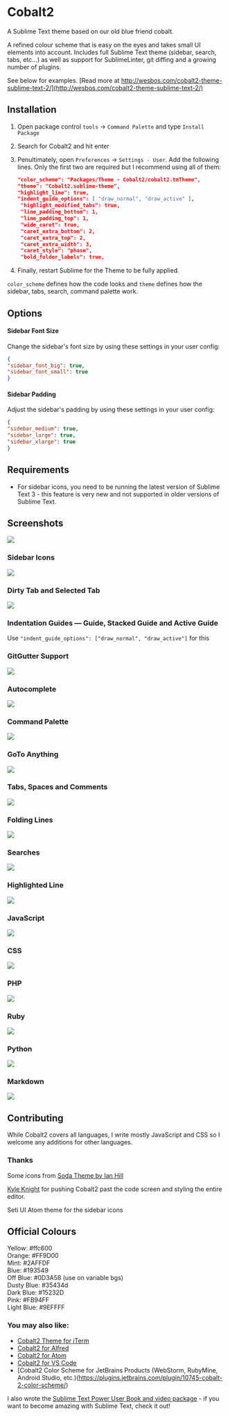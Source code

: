 # Cobalt2

A Sublime Text theme based on our old blue friend cobalt.

A refined colour scheme that is easy on the eyes and takes small UI elements into account. Includes full Sublime Text theme (sidebar, search, tabs, etc...) as well as support for SublimeLinter, git diffing and a growing number of plugins.

See below for examples. [Read more at http://wesbos.com/cobalt2-theme-sublime-text-2/](http://wesbos.com/cobalt2-theme-sublime-text-2/)

## Installation

1. Open package control `tools` → `Command Palette` and type `Install Package`
2. Search for Cobalt2 and hit enter
3. Penultimately, open `Preferences` → `Settings - User`. Add the following lines. Only the first two are required but I recommend using all of them: 
   
   ```json
   "color_scheme": "Packages/Theme - Cobalt2/cobalt2.tmTheme",
   "theme": "Cobalt2.sublime-theme",   
   "highlight_line": true,
   "indent_guide_options": [ "draw_normal", "draw_active" ],
	"highlight_modified_tabs": true,
	"line_padding_bottom": 1,
	"line_padding_top": 1,
	"wide_caret": true,
	"caret_extra_bottom": 2,
	"caret_extra_top": 2,
	"caret_extra_width": 3,
	"caret_style": "phase",
	"bold_folder_labels": true,
   ```

4. Finally, restart Sublime for the Theme to be fully applied.

`color_scheme` defines how the code looks and `theme` defines how the sidebar, tabs, search, command palette work.

## Options
#### Sidebar Font Size
Change the sidebar's font size by using these settings in your user config:
```json
{
"sidebar_font_big": true,
"sidebar_font_small": true
}
```
#### Sidebar Padding
Adjust the sidebar's padding by using these settings in your user config:
```json
{
"sidebar_medium": true,
"sidebar_large": true,
"sidebar_xlarge": true
}
```

## Requirements

* For sidebar icons, you need to be running the latest version of Sublime Text 3 - this feature is very new and not supported in older versions of Sublime Text.

## Screenshots

![](https://wes.io/YIjn/content)

### Sidebar Icons

![](https://wes.io/YIjh/content)

### Dirty Tab and Selected Tab
![](https://wes.io/YIZx/content)

### Indentation Guides — Guide, Stacked Guide and Active Guide

Use `"indent_guide_options": ["draw_normal", "draw_active"]` for this 

### GitGutter Support

![](https://wes.io/YIu3/content)

### Autocomplete

![](https://wes.io/YItl/content)

### Command Palette 

![](https://wes.io/YIpV/content)

### GoTo Anything

![](https://wes.io/YIhm/content)

### Tabs, Spaces and Comments

![](https://wes.io/YIho/content)

### Folding Lines

![](https://wes.io/YImN/content)

### Searches
![](https://wes.io/YIj0/content)

### Highlighted Line

![](https://wes.io/YIpZ/content)

### JavaScript
![](https://wes.io/Lwc6/content)

### CSS
![](https://wes.io/YIqI/content)

### PHP
![](https://wes.io/YIa5/content)

### Ruby
![](https://wes.io/YIpO/content)

### Python
![](https://wes.io/YIuH/content)

### Markdown

![](https://wes.io/YJMN/content)

## Contributing

While Cobalt2 covers all languages, I write mostly JavaScript and CSS so I welcome any additions for other languages.

### Thanks

Some icons from [Soda Theme by Ian Hill](https://github.com/buymeasoda/soda-theme/)

[Kyle Knight](https://twitter.com/kyleknighted) for pushing Cobalt2 past the code screen and styling the entire editor.

Seti UI Atom theme for the sidebar icons

## Official Colours

Yellow: #ffc600    
Orange: #FF9D00    
Mint: #2AFFDF    
Blue: #193549    
Off Blue: #0D3A58 (use on variable bgs)    
Dusty Blue: #35434d    
Dark Blue: #15232D    
Pink: #FB94FF    
Light Blue: #9EFFFF    

### You may also like:

- [Cobalt2 Theme for iTerm](https://github.com/wesbos/Cobalt2-iterm)
- [Cobalt2 for Alfred](https://github.com/wesbos/Cobalt2-Alfred-Theme)
- [Cobalt2 for Atom](https://github.com/wesbos/cobalt2-atom)
- [Cobalt2 for VS Code](https://github.com/wesbos/cobalt2-vscode)
- [Cobalt2 Color Scheme for JetBrains Products (WebStorm, RubyMine, Android Studio, etc.)(https://plugins.jetbrains.com/plugin/10745-cobalt-2-color-scheme/)

I also wrote the [Sublime Text Power User Book and video package](https://SublimeTextBook.com) - if you want to become amazing with Sublime Text, check it out!
